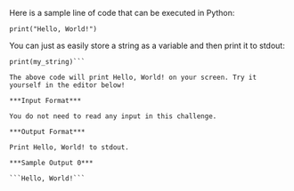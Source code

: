 Here is a sample line of code that can be executed in Python:

```print("Hello, World!")```

You can just as easily store a string as a variable and then print it to stdout:

```my_string = "Hello, World!"
print(my_string)```

The above code will print Hello, World! on your screen. Try it yourself in the editor below!

***Input Format***

You do not need to read any input in this challenge.

***Output Format***

Print Hello, World! to stdout.

***Sample Output 0***

```Hello, World!```
